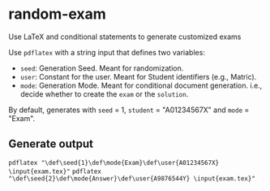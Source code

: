 # random-exam
Use LaTeX and conditional statements to generate customized exams

Use `pdflatex` with a string input that defines two variables:
* `seed`: Generation Seed.  Meant for randomization.
* `user`: Constant for the user.  Meant for Student identifiers (e.g., Matric).
* `mode`: Generation Mode.  Meant for conditional document generation.  i.e., decide whether to create the `exam` or the `solution`.

By default, generates with `seed` = 1, `student` = "A01234567X" and `mode` = "Exam".

## Generate output

`pdflatex "\def\seed{1}\def\mode{Exam}\def\user{A01234567X} \input{exam.tex}"`
`pdflatex "\def\seed{2}\def\mode{Answer}\def\user{A9876544Y} \input{exam.tex}"`
